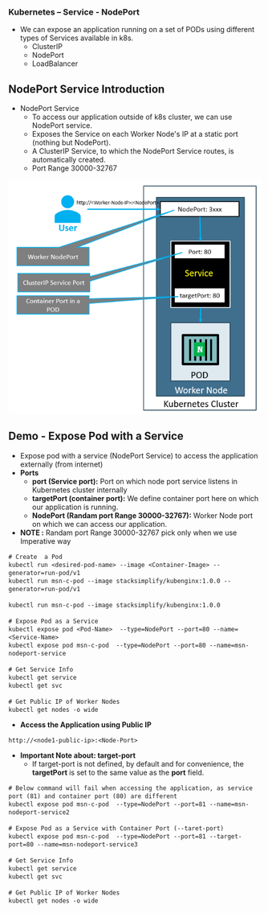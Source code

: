 ### Kubernetes – Service - NodePort
* We can expose an application running on a set of PODs using different types of Services available in k8s. 
  * ClusterIP
  * NodePort
  * LoadBalancer


## NodePort Service Introduction
* NodePort Service
  * To access our application outside of k8s cluster, we can use NodePort service. 
  * Exposes the Service on each Worker Node's IP at a static port (nothing but NodePort). 
  * A ClusterIP Service, to which the NodePort Service routes, is automatically created. 
  * Port Range 30000-32767

 <p align="center">
    <img src="https://github.com/sudheermuthyala/EKS/blob/main/Img/2023-03-07-16-17-58.png" />
      </p>

## Demo - Expose Pod with a Service
- Expose pod with a service (NodePort Service) to access the application externally (from internet)
- **Ports**
  - **port (Service port):** Port on which node port service listens in Kubernetes cluster internally
  - **targetPort (container port):** We define container port here on which our application is running.
  - **NodePort (Randam port Range 30000-32767):** Worker Node port on which we can access our application. 
- **NOTE :** Randam port Range 30000-32767 pick only when we use Imperative way 
```t
# Create  a Pod
kubectl run <desired-pod-name> --image <Container-Image> --generator=run-pod/v1
kubectl run msn-c-pod --image stacksimplify/kubenginx:1.0.0 --generator=run-pod/v1

kubectl run msn-c-pod --image stacksimplify/kubenginx:1.0.0

# Expose Pod as a Service
kubectl expose pod <Pod-Name>  --type=NodePort --port=80 --name=<Service-Name>
kubectl expose pod msn-c-pod  --type=NodePort --port=80 --name=msn-nodeport-service

# Get Service Info
kubectl get service
kubectl get svc

# Get Public IP of Worker Nodes
kubectl get nodes -o wide
```
- **Access the Application using Public IP**

```
http://<node1-public-ip>:<Node-Port>
```

- **Important Note about: target-port**
  -  If target-port is not defined, by default and for convenience, the **targetPort** is set to the same value as the **port** field.

```
# Below command will fail when accessing the application, as service port (81) and container port (80) are different
kubectl expose pod msn-c-pod  --type=NodePort --port=81 --name=msn-nodeport-service2     

# Expose Pod as a Service with Container Port (--taret-port)
kubectl expose pod msn-c-pod  --type=NodePort --port=81 --target-port=80 --name=msn-nodeport-service3

# Get Service Info
kubectl get service
kubectl get svc

# Get Public IP of Worker Nodes
kubectl get nodes -o wide
```